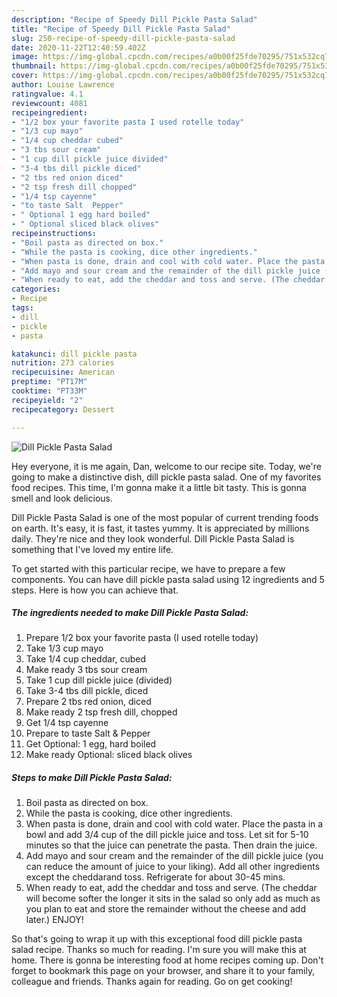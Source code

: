 ```yaml
---
description: "Recipe of Speedy Dill Pickle Pasta Salad"
title: "Recipe of Speedy Dill Pickle Pasta Salad"
slug: 250-recipe-of-speedy-dill-pickle-pasta-salad
date: 2020-11-22T12:40:59.402Z
image: https://img-global.cpcdn.com/recipes/a0b00f25fde70295/751x532cq70/dill-pickle-pasta-salad-recipe-main-photo.jpg
thumbnail: https://img-global.cpcdn.com/recipes/a0b00f25fde70295/751x532cq70/dill-pickle-pasta-salad-recipe-main-photo.jpg
cover: https://img-global.cpcdn.com/recipes/a0b00f25fde70295/751x532cq70/dill-pickle-pasta-salad-recipe-main-photo.jpg
author: Louise Lawrence
ratingvalue: 4.1
reviewcount: 4081
recipeingredient:
- "1/2 box your favorite pasta I used rotelle today"
- "1/3 cup mayo"
- "1/4 cup cheddar cubed"
- "3 tbs sour cream"
- "1 cup dill pickle juice divided"
- "3-4 tbs dill pickle diced"
- "2 tbs red onion diced"
- "2 tsp fresh dill chopped"
- "1/4 tsp cayenne"
- "to taste Salt  Pepper"
- " Optional 1 egg hard boiled"
- " Optional sliced black olives"
recipeinstructions:
- "Boil pasta as directed on box."
- "While the pasta is cooking, dice other ingredients."
- "When pasta is done, drain and cool with cold water. Place the pasta in a bowl and add 3/4 cup of the dill pickle juice and toss. Let sit for 5-10 minutes so that the juice can penetrate the pasta. Then drain the juice."
- "Add mayo and sour cream and the remainder of the dill pickle juice (you can reduce the amount of juice to your liking). Add all other ingredients except the cheddarand toss. Refrigerate for about 30-45 mins."
- "When ready to eat, add the cheddar and toss and serve. (The cheddar will become softer the longer it sits in the salad so only add as much as you plan to eat and store the remainder without the cheese and add later.) ENJOY!"
categories:
- Recipe
tags:
- dill
- pickle
- pasta

katakunci: dill pickle pasta 
nutrition: 273 calories
recipecuisine: American
preptime: "PT17M"
cooktime: "PT33M"
recipeyield: "2"
recipecategory: Dessert

---
```



![Dill Pickle Pasta Salad](https://img-global.cpcdn.com/recipes/a0b00f25fde70295/751x532cq70/dill-pickle-pasta-salad-recipe-main-photo.jpg)

Hey everyone, it is me again, Dan, welcome to our recipe site. Today, we're going to make a distinctive dish, dill pickle pasta salad. One of my favorites food recipes. This time, I'm gonna make it a little bit tasty. This is gonna smell and look delicious.

Dill Pickle Pasta Salad is one of the most popular of current trending foods on earth. It's easy, it is fast, it tastes yummy. It is appreciated by millions daily. They're nice and they look wonderful. Dill Pickle Pasta Salad is something that I've loved my entire life.




To get started with this particular recipe, we have to prepare a few components. You can have dill pickle pasta salad using 12 ingredients and 5 steps. Here is how you can achieve that.

<!--inarticleads1-->

##### The ingredients needed to make Dill Pickle Pasta Salad:

1. Prepare 1/2 box your favorite pasta (I used rotelle today)
1. Take 1/3 cup mayo
1. Take 1/4 cup cheddar, cubed
1. Make ready 3 tbs sour cream
1. Take 1 cup dill pickle juice (divided)
1. Take 3-4 tbs dill pickle, diced
1. Prepare 2 tbs red onion, diced
1. Make ready 2 tsp fresh dill, chopped
1. Get 1/4 tsp cayenne
1. Prepare to taste Salt &amp; Pepper
1. Get  Optional: 1 egg, hard boiled
1. Make ready  Optional: sliced black olives




<!--inarticleads2-->

##### Steps to make Dill Pickle Pasta Salad:

1. Boil pasta as directed on box.
1. While the pasta is cooking, dice other ingredients.
1. When pasta is done, drain and cool with cold water. Place the pasta in a bowl and add 3/4 cup of the dill pickle juice and toss. Let sit for 5-10 minutes so that the juice can penetrate the pasta. Then drain the juice.
1. Add mayo and sour cream and the remainder of the dill pickle juice (you can reduce the amount of juice to your liking). Add all other ingredients except the cheddarand toss. Refrigerate for about 30-45 mins.
1. When ready to eat, add the cheddar and toss and serve. (The cheddar will become softer the longer it sits in the salad so only add as much as you plan to eat and store the remainder without the cheese and add later.) ENJOY!




So that's going to wrap it up with this exceptional food dill pickle pasta salad recipe. Thanks so much for reading. I'm sure you will make this at home. There is gonna be interesting food at home recipes coming up. Don't forget to bookmark this page on your browser, and share it to your family, colleague and friends. Thanks again for reading. Go on get cooking!
